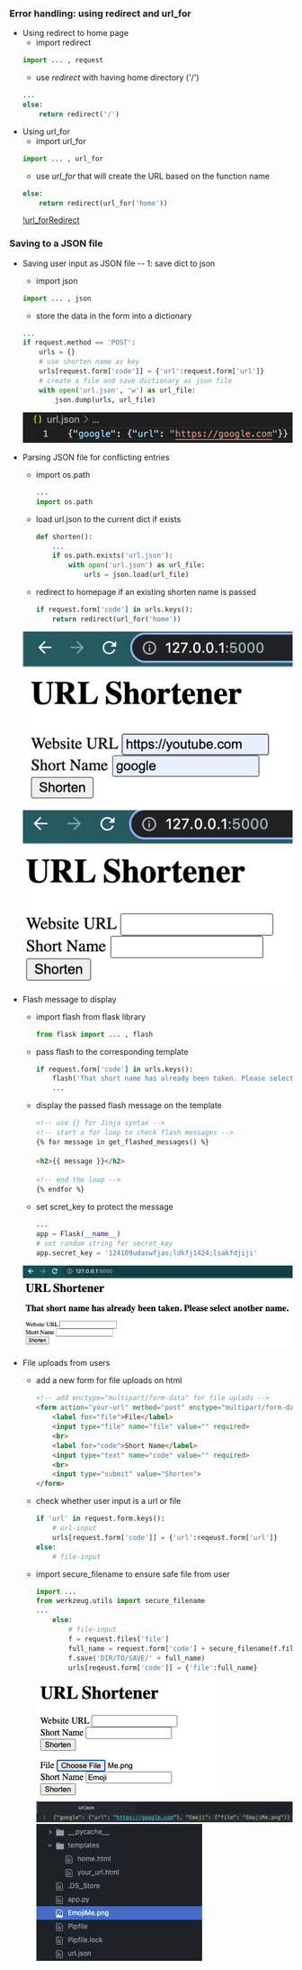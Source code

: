 ### Error handling: using redirect and url_for
- Using redirect to home page
    - import redirect
    ```python
    import ... , request
    ```
    - use _redirect_ with having home directory ('/')
    ```python
    ...
    else:
        return redirect('/')
    ```
- Using url_for
    - import url_for
    ```python
    import ... , url_for
    ```
    - use _url_for_ that will create the URL based on the function name
    ```python
    else:
        return redirect(url_for('home'))
    ```
    [!url_forRedirect](redirect_urlFor.png)


### Saving to a JSON file
- Saving user input as JSON file -- 1: save dict to json
    - import json
    ```python
    import ... , json
    ```
    - store the data in the form into a dictionary
    ```python
    ...
    if request.method == 'POST':
        urls = {}
        # use shorten name as key
        urls[request.form['code']] = {'url':request.form['url']}
        # create a file and save dictionary as json file
        with open('url.json', 'w') as url_file:
            json.dump(urls, url_file)
    ```
    ![JSON1](json_file1.png)

- Parsing JSON file for conflicting entries
    - import os.path
        ```python
        ...
        import os.path
        ```
    - load url.json to the current dict if exists
        ```python
        def shorten():
            ...
            if os.path.exists('url.json'):
                with open('url.json') as url_file:
                    urls = json.load(url_file)
        ```
    - redirect to homepage if an existing shorten name is passed
        ```python
        if request.form['code'] in urls.keys():
            return redirect(url_for('home'))
        ```
    ![sameCode](sameCode.png)
    ![redirect_home](redirect_homepage.png)

- Flash message to display
    - import flash from flask library
        ```python
        from flask import ... , flash
        ```
    - pass flash to the corresponding template
        ```python
        if request.form['code'] in urls.keys():
            flash('That short name has already been taken. Please select another name.')
            ...
        ```
    - display the passed flash message on the template
        ```html
        <!-- use {} for Jinja syntax -->
        <!-- start a for loop to check flash messages -->
        {% for message in get_flashed_messages() %}

        <h2>{{ message }}</h2>

        <!-- end the loop -->
        {% endfor %}
        ```
    - set scret_key to protect the message
        ```python
        ...
        app = Flask(__name__)
        # set random string for secret_key
        app.secret_key = '124109udaswfjas;ldkfj1424;lsakfdjiji'
        ```
    ![Flash_Message](flash_message.png)
- File uploads from users
    - add a new form for file uploads on html
        ```html
        <!-- add enctype="multipart/form-data" for file uplads -->
        <form action="your-url" method="post" enctype="multipart/form-data">
            <label for="file">File</label>
            <input type="file" name="file" value="" required>
            <br>
            <label for="code">Short Name</label>
            <input type="text" name="code" value="" required>
            <br>
            <input type="submit" value="Shorten">
        </form>
        ```
    - check whether user input is a url or file
        ```python
        if 'url' in request.form.keys():
            # url-input
            urls[request.form['code']] = {'url':reqeust.form['url']}
        else:
            # file-input
        ```
    - import secure_filename to ensure safe file from user
        ```python
        import ...
        from werkzeug.utils import secure_filename
        ...
            else:
                # file-input
                f = request.files['file']
                full_name = request.form['code'] + secure_filename(f.filename)
                f.save('DIR/TO/SAVE/' + full_name)
                urls[reqeust.form['code']] = {'file':full_name}
        ```
        ![Upload_File](upload_file.png)
        ![File_JSON](file_json.png)
        ![Save_File](file_save.png)